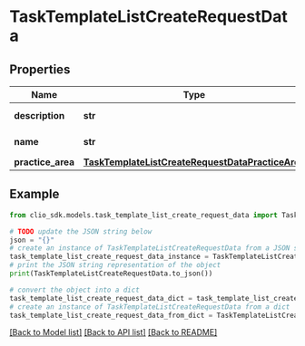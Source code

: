 # TaskTemplateListCreateRequestData


## Properties

Name | Type | Description | Notes
------------ | ------------- | ------------- | -------------
**description** | **str** | Description of the TaskTemplateList. | 
**name** | **str** | Name of the TaskTemplateList. | 
**practice_area** | [**TaskTemplateListCreateRequestDataPracticeArea**](TaskTemplateListCreateRequestDataPracticeArea.md) |  | [optional] 

## Example

```python
from clio_sdk.models.task_template_list_create_request_data import TaskTemplateListCreateRequestData

# TODO update the JSON string below
json = "{}"
# create an instance of TaskTemplateListCreateRequestData from a JSON string
task_template_list_create_request_data_instance = TaskTemplateListCreateRequestData.from_json(json)
# print the JSON string representation of the object
print(TaskTemplateListCreateRequestData.to_json())

# convert the object into a dict
task_template_list_create_request_data_dict = task_template_list_create_request_data_instance.to_dict()
# create an instance of TaskTemplateListCreateRequestData from a dict
task_template_list_create_request_data_from_dict = TaskTemplateListCreateRequestData.from_dict(task_template_list_create_request_data_dict)
```
[[Back to Model list]](../README.md#documentation-for-models) [[Back to API list]](../README.md#documentation-for-api-endpoints) [[Back to README]](../README.md)


